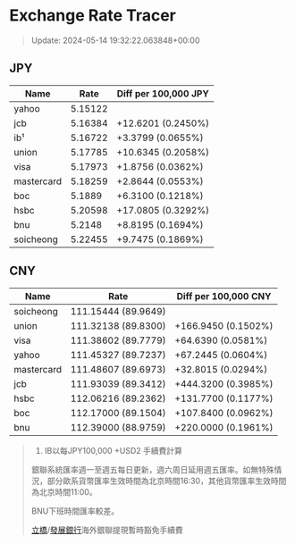 # Exchange Rate Tracer

> Update: 2024-05-14 19:32:22.063848+00:00

## JPY

| Name       |    Rate | Diff per 100,000 JPY   |
|------------|---------|------------------------|
| yahoo      | 5.15122 |                        |
| jcb        | 5.16384 | +12.6201 (0.2450%)     |
| ib¹        | 5.16722 | +3.3799 (0.0655%)      |
| union      | 5.17785 | +10.6345 (0.2058%)     |
| visa       | 5.17973 | +1.8756 (0.0362%)      |
| mastercard | 5.18259 | +2.8644 (0.0553%)      |
| boc        | 5.1889  | +6.3100 (0.1218%)      |
| hsbc       | 5.20598 | +17.0805 (0.3292%)     |
| bnu        | 5.2148  | +8.8195 (0.1694%)      |
| soicheong  | 5.22455 | +9.7475 (0.1869%)      |

## CNY

| Name       | Rate                | Diff per 100,000 CNY   |
|------------|---------------------|------------------------|
| soicheong  | 111.15444	(89.9649) |                        |
| union      | 111.32138	(89.8300) | +166.9450 (0.1502%)    |
| visa       | 111.38602	(89.7779) | +64.6390 (0.0581%)     |
| yahoo      | 111.45327	(89.7237) | +67.2445 (0.0604%)     |
| mastercard | 111.48607	(89.6973) | +32.8015 (0.0294%)     |
| jcb        | 111.93039	(89.3412) | +444.3200 (0.3985%)    |
| hsbc       | 112.06216	(89.2362) | +131.7700 (0.1177%)    |
| boc        | 112.17000	(89.1504) | +107.8400 (0.0962%)    |
| bnu        | 112.39000	(88.9759) | +220.0000 (0.1961%)    |


> 1. IB以每JPY100,000 +USD2 手續費計算
>
> 銀聯系統匯率週一至週五每日更新，週六周日延用週五匯率。如無特殊情況，部分歐系貨幣匯率生效時間為北京時間16:30，其他貨幣匯率生效時間為北京時間11:00。
>
> BNU下班時間匯率較差。
>
> [立橋](https://www.wlbank.com.mo/uploads/ueditor/file/20181211/1544536513900230.pdf)/[發展銀行](https://www.mdb.com.mo/Service_Charges_20230728.pdf)海外銀聯提現暫時豁免手續費

